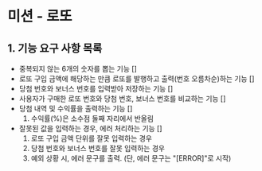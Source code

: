 # 미션 - 로또
## 1. 기능 요구 사항 목록

- 중복되지 않는 6개의 숫자를 뽑는 기능 []
- 로또 구입 금액에 해당하는 만큼 로또를 발행하고 출력(번호 오름차순)하는 기능 []
- 당첨 번호와 보너스 번호를 입력받아 저장하는 기능 []
- 사용자가 구매한 로또 번호와 당첨 번호, 보너스 번호를 비교하는 기능 []
- 당첨 내역 및 수익률을 출력하는 기능 []
  1) 수익률(%)은 소수점 둘째 자리에서 반올림
- 잘못된 값을 입력하는 경우, 에러 처리하는 기능 []
  1) 로또 구입 금액 단위를 잘못 입력하는 경우
  2) 당첨 번호와 보너스 번호를 잘못 입력하는 경우
  3) 예외 상황 시, 에러 문구를 출력. (단, 에러 문구는 "[ERROR]"로 시작)
